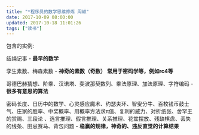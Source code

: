 ```yaml
---
title: "*程序员的数学思维修炼 周颖"
date: 2017-10-09 08:00:00
updated: 2017-10-18 11:01:26
tags: ["读书"]
---
```

包含的实例:

结绳记事 - **最早的数学**  

孪生素数、梅森素数 - **神奇的素数（奇数） 常用于密码学等，例如rc4等**

哥德巴赫猜想、阶乘、汉诺塔、斐波那契数列、乘法原理、加法原理、字符编码 - **很多有意思的算法**

密码长度、日历中的数学、心灵感应魔术、约瑟夫环、智叟分牛、百枚钱币鼓士气、庄家的胜率、中奖概率、用概率方法求π值、复利的威力、对折纸张、舍罕王的赏赐、三段论
、选言推理、假言推理、关系推理、花盆摆放、残缺棋盘、丢失的线条、田忌赛马、背包问题 - **稳赢的规律，神奇的、违反直觉的计算结果**

